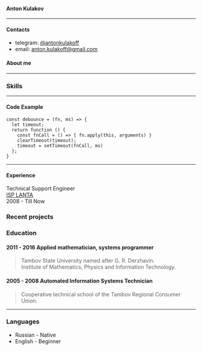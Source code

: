 #### Anton Kulakov
___
#### __Contacts__
- telegram: [@antonkulakoff](https://t.me/antonkulakoff)
- email: [anton.kulakoff@gmail.com](mailto:anton.kulakoff@gmail.com)
#### About me
___
### Skills
___
#### Code Example
```
const debounce = (fn, ms) => {
  let timeout;
  return function () {
    const fnCall = () => { fn.apply(this, arguments) }
    clearTimeout(timeout);
    timeout = setTimeout(fnCall, ms)
  };
}
```
___
#### __Experience__
Technical Support Engineer  
[ISP LANTA](https://www.lanta-net.ru/)  
2008 - Till Now
### __Recent projects__
### __Education__
#### 2011 - 2016  Applied mathematician, systems programmer  
>Tambov State University named after G. R. Derzhavin.   
Institute of Mathematics, Physics and Information Technology.
#### 2005 - 2008 Automated Information Systems Technician
>Cooperative technical school of the Tambov Regional Consumer Union.
___
### __Languages__  
* Russian - Native  
* English - Beginner